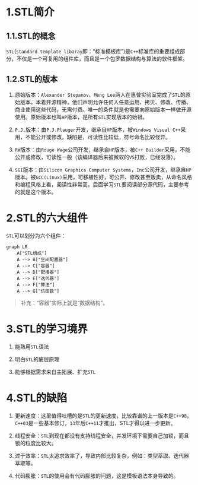 1.STL简介
=======

1.1.STL的概念
----------

`STL`(`standard template libaray`即：“标准模板库”)是`C++`标准库的重要组成部分，不仅是一个可复用的组件库，而且是一个包罗数据结构与算法的软件框架。  

1.2.STL的版本
----------

1. 原始版本：`Alexander Stepanov`、`Meng Lee`两人在惠普实验室完成了`STL`的原始版本，本着开源精神，他们声明允许任何人任意运用、拷贝、修改、传播、商业使用这些代码，无需付费。唯一的条件就是也需要向原始版本一样做开源使用。原始版本也叫`HP`版本，是所有`STL`实现版本的始祖。

2. `P.J.`版本：由`P.J.Plauger`开发，继承自`HP`版本，被`Windows Visual C++`采用，不能公开或修改。缺陷是，可读性比较低，符号命名比较怪异。

3. `RW`版本：由`Rouge Wage`公司开发，继承自`HP`版本，被`C++ Builder`采用，不能公开或修改，可读性一般（该编译器后来被微软的`VS`打败，已经没落）。

4. `SGI`版本：由`Silicon Graphics Computer Systems`，`Inc`公司开发，继承自`HP`版本。被`GCC(Linux)`采用，可移植性好，可公开、修改甚至贩卖，从命名风格和编程风格上看，阅读性非常高。后面学习`STL`要阅读部分源代码，主要参考的就是这个版本。

2.STL的六大组件
==========

`STL`可以划分为六个组件：

```mermaid
graph LR
    A["STL组成"] 
    A --> B["空间配置器"] 
    A --> C["容器"]
    A --> D["配接器"]
    A --> E["迭代器"]
    A --> F["算法"]
    A --> G["仿函数"]
```



> 补充：“容器”实际上就是“数据结构”。

3.STL的学习境界
==========

1. 能熟用`STL`语法

2. 明白`STL`的底层原理

3. 能够根据需求来自主拓展、扩充`STL`

4.STL的缺陷
========

1. 更新速度：这里值得吐槽的是`STL`的更新速度，比较靠谱的上一版本是`C++98`，`C++03`是一些基本修订，`13`年后`C++11`才推出，STL才得以进一步更新。

2. 线程安全：`STL`到现在都没有支持线程安全，并发环境下需要自己加锁，而且锁的粒度比较大。

3. 过于效率：`STL`太追求效率了，导致内部比较复杂，例如：类型萃取、迭代器萃取等。

4. 代码膨胀：`STL`的使用会有代码膨胀的问题，这是模板语法本身导致的。
